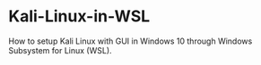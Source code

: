 # Kali-Linux-in-WSL
How to setup Kali Linux with GUI in Windows 10 through Windows Subsystem for Linux (WSL).
